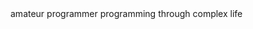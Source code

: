 

<!---
kunzero11/kunzero11 is a ✨ special ✨ repository because its `README.md` (this file) appears on your GitHub profile.
You can click the Preview link to take a look at your changes.
---> amateur programmer programming through complex life

 
